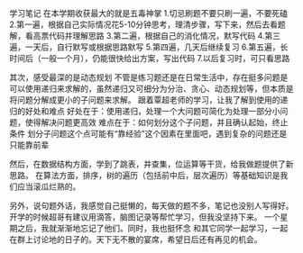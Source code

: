 学习笔记
在本学期收获最大的就是五毒神掌
1.切忌刷题不要只刷一遍，不要死磕
2.第一遍，根据自己实际情况花5-10分钟思考，理清步骤，写下来，然后去看题解，看高票代码并理解思路
3.第二遍，根据自己的消化情况，默写代码
4.第三遍，一天后，自行默写或根据思路默写
5.第四遍，几天后继续复习
6.第五遍，长时间后（一般一个月），仍能很快给出方案，写出代码
7.以后复习时，可只看思路

其次，感受最深的是动态规划
不管是练习题还是在日常生活中，存在挺多问题是可以使用递归来求解的，虽然递归又可细分为分治、贪心、动态规划等，但本质是将问题分解成更小的子问题来求解。
跟着覃超老师的学习，让我了解到使用的递归的好处和难点
好处在于：使用递归，处理一个大问题可简化为处理一部分小问题，使得解决问题更高效
难点在于：如何划分这个子问题，并且确认起始，终止条件
		  划分子问题这个点可能有“靠经验”这个因素在里面吧，遇到复杂的问题还是只能靠前辈

然后，在数据结构方面，学到了跳表，并查集，位运算等干货，给我做题提供了新思路。
在算法方面，排序，树的遍历（包括前中后，层次遍历）等基础知识是我们应当滚瓜烂熟的。

另外，说句题外话，我感觉自己挺懒的，每天做的题不多，笔记也没别人写得好。开学的时候超哥有建议用滴答，脑图记录等帮忙学习，但我没坚持下来。
一个星期之后，我就渐渐地忘记了他们。同时，我也挺怀念 和其它同学一起学习，一起在群上讨论地的日子的。天下无不散的宴席，希望日后还有再见的机会。